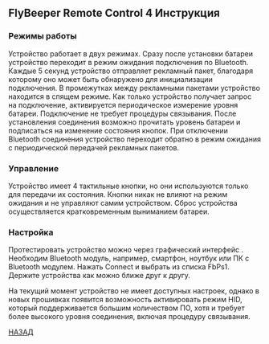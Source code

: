 ## FlyBeeper Remote Control 4 Инструкция

### Режимы работы

Устройство работает в двух режимах. Сразу после установки батареи устройство переходит в режим ожидания подключения по Bluetooth. Каждые 5 секунд устройство отправляет рекламный пакет, благодаря которому оно может быть обнаружено для инициализации подключения. В промежутках между рекламными пакетами устройство находится в спящем режиме. Как только устройство получает запрос на подключение, активируется периодическое измерение уровня батареи. Подключение не требует процедуры связывания. После установления соединения возможно прочитать уровень батареи и подписаться на изменение состояния кнопок. При отключении Bluetooth соединения устройство переходит обратно в режим ожидания с периодической передачей рекламных пакетов.

### Управление

Устройство имеет 4 тактильные кнопки, но они используются только для передачи их состояния. Кнопки никак не влияют на режим ожидания и не управляют самим устройством. Сброс устройства осуществляется кратковременным выниманием батареи.

### Настройка

Протестировать устройство можно через графический интерфейс . Необходим Bluetooth модуль, например, смартфон, ноутбук или ПК с Bluetooth модулем. Нажать Connect и выбрать из списка FbPs1. Держите устройства как можно ближе друг к другу.

На текущий момент устройство не имеет доступных настроек, однако в новых прошивках появится возможность активировать режим HID, который поддерживается большим количеством ПО, хотя и требует более высокого уровня соединения, включая процедуру связывания.

[НАЗАД](/devices/fbrc4)

